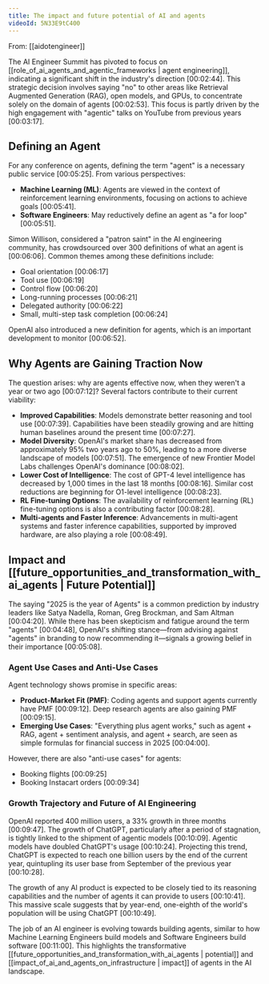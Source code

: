 ```yaml
---
title: The impact and future potential of AI and agents
videoId: 5N33E9tC400
---
```


From: [[aidotengineer]] <br/> 

The AI Engineer Summit has pivoted to focus on [[role_of_ai_agents_and_agentic_frameworks | agent engineering]], indicating a significant shift in the industry's direction <a class="yt-timestamp" data-t="00:02:44">[00:02:44]</a>. This strategic decision involves saying "no" to other areas like Retrieval Augmented Generation (RAG), open models, and GPUs, to concentrate solely on the domain of agents <a class="yt-timestamp" data-t="00:02:53">[00:02:53]</a>. This focus is partly driven by the high engagement with "agentic" talks on YouTube from previous years <a class="yt-timestamp" data-t="00:03:17">[00:03:17]</a>.

## Defining an Agent

For any conference on agents, defining the term "agent" is a necessary public service <a class="yt-timestamp" data-t="00:05:25">[00:05:25]</a>.
From various perspectives:
*   **Machine Learning (ML)**: Agents are viewed in the context of reinforcement learning environments, focusing on actions to achieve goals <a class="yt-timestamp" data-t="00:05:41">[00:05:41]</a>.
*   **Software Engineers**: May reductively define an agent as "a for loop" <a class="yt-timestamp" data-t="00:05:51">[00:05:51]</a>.

Simon Willison, considered a "patron saint" in the AI engineering community, has crowdsourced over 300 definitions of what an agent is <a class="yt-timestamp" data-t="00:06:06">[00:06:06]</a>. Common themes among these definitions include:
*   Goal orientation <a class="yt-timestamp" data-t="00:06:17">[00:06:17]</a>
*   Tool use <a class="yt-timestamp" data-t="00:06:19">[00:06:19]</a>
*   Control flow <a class="yt-timestamp" data-t="00:06:20">[00:06:20]</a>
*   Long-running processes <a class="yt-timestamp" data-t="00:06:21">[00:06:21]</a>
*   Delegated authority <a class="yt-timestamp" data-t="00:06:22">[00:06:22]</a>
*   Small, multi-step task completion <a class="yt-timestamp" data-t="00:06:24">[00:06:24]</a>

OpenAI also introduced a new definition for agents, which is an important development to monitor <a class="yt-timestamp" data-t="00:06:52">[00:06:52]</a>.

## Why Agents are Gaining Traction Now

The question arises: why are agents effective now, when they weren't a year or two ago <a class="yt-timestamp" data-t="00:07:12">[00:07:12]</a>? Several factors contribute to their current viability:

*   **Improved Capabilities**: Models demonstrate better reasoning and tool use <a class="yt-timestamp" data-t="00:07:39">[00:07:39]</a>. Capabilities have been steadily growing and are hitting human baselines around the present time <a class="yt-timestamp" data-t="00:07:27">[00:07:27]</a>.
*   **Model Diversity**: OpenAI's market share has decreased from approximately 95% two years ago to 50%, leading to a more diverse landscape of models <a class="yt-timestamp" data-t="00:07:51">[00:07:51]</a>. The emergence of new Frontier Model Labs challenges OpenAI's dominance <a class="yt-timestamp" data-t="00:08:02">[00:08:02]</a>.
*   **Lower Cost of Intelligence**: The cost of GPT-4 level intelligence has decreased by 1,000 times in the last 18 months <a class="yt-timestamp" data-t="00:08:16">[00:08:16]</a>. Similar cost reductions are beginning for O1-level intelligence <a class="yt-timestamp" data-t="00:08:23">[00:08:23]</a>.
*   **RL Fine-tuning Options**: The availability of reinforcement learning (RL) fine-tuning options is also a contributing factor <a class="yt-timestamp" data-t="00:08:28">[00:08:28]</a>.
*   **Multi-agents and Faster Inference**: Advancements in multi-agent systems and faster inference capabilities, supported by improved hardware, are also playing a role <a class="yt-timestamp" data-t="00:08:49">[00:08:49]</a>.

## Impact and [[future_opportunities_and_transformation_with_ai_agents | Future Potential]]

The saying "2025 is the year of Agents" is a common prediction by industry leaders like Satya Nadella, Roman, Greg Brockman, and Sam Altman <a class="yt-timestamp" data-t="00:04:20">[00:04:20]</a>. While there has been skepticism and fatigue around the term "agents" <a class="yt-timestamp" data-t="00:04:48">[00:04:48]</a>, OpenAI's shifting stance—from advising against "agents" in branding to now recommending it—signals a growing belief in their importance <a class="yt-timestamp" data-t="00:05:08">[00:05:08]</a>.

### Agent Use Cases and Anti-Use Cases

Agent technology shows promise in specific areas:
*   **Product-Market Fit (PMF)**: Coding agents and support agents currently have PMF <a class="yt-timestamp" data-t="00:09:12">[00:09:12]</a>. Deep research agents are also gaining PMF <a class="yt-timestamp" data-t="00:09:15">[00:09:15]</a>.
*   **Emerging Use Cases**: "Everything plus agent works," such as agent + RAG, agent + sentiment analysis, and agent + search, are seen as simple formulas for financial success in 2025 <a class="yt-timestamp" data-t="00:04:00">[00:04:00]</a>.

However, there are also "anti-use cases" for agents:
*   Booking flights <a class="yt-timestamp" data-t="00:09:25">[00:09:25]</a>
*   Booking Instacart orders <a class="yt-timestamp" data-t="00:09:34">[00:09:34]</a>

### Growth Trajectory and Future of AI Engineering

OpenAI reported 400 million users, a 33% growth in three months <a class="yt-timestamp" data-t="00:09:47">[00:09:47]</a>. The growth of ChatGPT, particularly after a period of stagnation, is tightly linked to the shipment of agentic models <a class="yt-timestamp" data-t="00:10:09">[00:10:09]</a>. Agentic models have doubled ChatGPT's usage <a class="yt-timestamp" data-t="00:10:24">[00:10:24]</a>. Projecting this trend, ChatGPT is expected to reach one billion users by the end of the current year, quintupling its user base from September of the previous year <a class="yt-timestamp" data-t="00:10:28">[00:10:28]</a>.

The growth of any AI product is expected to be closely tied to its reasoning capabilities and the number of agents it can provide to users <a class="yt-timestamp" data-t="00:10:41">[00:10:41]</a>. This massive scale suggests that by year-end, one-eighth of the world's population will be using ChatGPT <a class="yt-timestamp" data-t="00:10:49">[00:10:49]</a>.

The job of an AI engineer is evolving towards building agents, similar to how Machine Learning Engineers build models and Software Engineers build software <a class="yt-timestamp" data-t="00:11:00">[00:11:00]</a>. This highlights the transformative [[future_opportunities_and_transformation_with_ai_agents | potential]] and [[impact_of_ai_and_agents_on_infrastructure | impact]] of agents in the AI landscape.